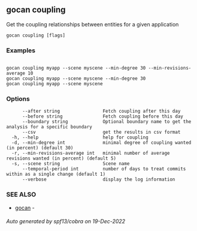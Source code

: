 ## gocan coupling

Get the coupling relationships between entities for a given application

```
gocan coupling [flags]
```

### Examples

```

gocan coupling myapp --scene myscene --min-degree 30 --min-revisions-average 10
gocan coupling myapp --scene myscene --min-degree 30
gocan coupling myapp --scene myscene

```

### Options

```
      --after string                Fetch coupling after this day
      --before string               Fetch coupling before this day
      --boundary string             Optional boundary name to get the analysis for a specific boundary
      --csv                         get the results in csv format
  -h, --help                        help for coupling
  -d, --min-degree int              minimal degree of coupling wanted (in percent) (default 30)
  -r, --min-revisions-average int   minimal number of average revisions wanted (in percent) (default 5)
  -s, --scene string                Scene name
      --temporal-period int         number of days to treat commits within as a single change (default 1)
      --verbose                     display the log information
```

### SEE ALSO

* [gocan](gocan.md)	 - 

###### Auto generated by spf13/cobra on 19-Dec-2022
